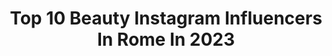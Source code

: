 ---
title: Top 10 Beauty Instagram Influencers In Rome In 2023
description: >-
  Find top beauty Instagram influencers in Rome in 2023. Most popular hashtags: #rome #beauty #roma #love.
platform: Instagram
hits: 130
text_top: Identify the best Instagram profiles on inBeat.
text_bottom: inBeat aggregates 130 Instagram influencers like this in Rome, Italy for you to collaborate.
profiles:
  - username: "myrtamerlino"
    fullname: >-
      Myrta Merlino
    bio: >-
      📺 Autrice e conduttrice de @ariachetirala7 su @la7_tv dal Lun-Ven ore 11:00. 👩‍👦‍👦Orgogliosamente donna e mamma di tre figli. ✍️ dilloamyrta@la7.it
    location: "Italy"
    followers: 43836
    engagement: 449
    commentsToLikes: 0.055243
    id: ck0vzgrt590wm0i19ytqollf1
    verified: false
    hashtags: "#lariachetira, #restiamoinsieme, #photo, #sun"
  - username: "alesperduti"
    fullname: >-
      Alessandro Sperduti
    bio: >-
      Agents: Italia: TNA s.r.l. UK: United Agents LLP
    location: "Italy"
    followers: 14642
    engagement: 886
    commentsToLikes: 0.027961
    id: ck6u5595d7o360j719jwbasst
    verified: false
    hashtags: "#neroameta, #backstage, #nam2, #repost"
  - username: "verdebio"
    fullname: >-
      Verde Bio
    bio: >-
      
    location: "Italy"
    followers: 3
    engagement: 1420000
    commentsToLikes: 0.074590
    id: ck13a7todp1xc0i198fskf9dv
    verified: false
    hashtags: "#makeuppaletteph, #consiglidibellezza, #mulaccosmetics, #beautyblogs"
  - username: "nik_dellamonica"
    fullname: >-
      Nicole Della Monica
    bio: >-
      Olympic figure skater ‘10,’14,’18 @fiammeoromoena 👮🏼‍♀️ @federazione_sport_ghiaccio ⛸️ @nik.lamiavitagreen ♻️ @beatotemilano 🍕
    location: "Italy"
    followers: 22711
    engagement: 259
    commentsToLikes: 0.047035
    id: ck5hotg9vq74h0i11nuegiddk
    verified: true
    hashtags: "#dellamonicaguarise, #smile, #picoftheday, #figureskating"
  - username: "dianadelorenzi"
    fullname: >-
      DIANA DE LORENZI
    bio: >-
      Lifestyle blogger and lover of beauty from🇮🇹Rome Mail to: info@dianadelorenzi.com Working on a new journey: my new home🏠
    location: "Italy"
    followers: 121139
    engagement: 129
    commentsToLikes: 0.074536
    id: ck14hp9unbg0a0i19q379ayh7
    verified: false
    hashtags: "#designinspiration, #designinterior, #italia, #autumnvibes"
  - username: "deniscassani"
    fullname: >-
      D⃘E⃘N⃘I⃘S⃘ C⃘A⃘S⃘S⃘A⃘N⃘I⃘
    bio: >-
      IMMERSUS EMERGO. * Italian bearded 🇮🇹 * Tattoo addicted 😎👊🏻 * Rock’n’roll attitude 🎸🤟🏻 ✉️ deniscassani89@gmail.com @swappiecom 📲⬇️
    location: "Italy"
    followers: 33115
    engagement: 529
    commentsToLikes: 0.176719
    id: ck5zmhlgmml2n0i14ua8dng92
    verified: false
    hashtags: "#fragranze, #volgoroma, #iphone11, #makeup"
  - username: "theladyxoxo"
    fullname: >-
      Eleonora Tani
    bio: >-
      ♡ Beauty & Lifestyle ◈ Rome, IT ✎ theladytv@gmail.com ✮ YouTube link ↓
    location: "Italy"
    followers: 165156
    engagement: 1044
    commentsToLikes: 0.006471
    id: ck8t6wugkey4w0j78sh4maqw4
    verified: false
    hashtags: "#beautyangels, #thebeautyhouseit, #thebeautyhouse, #freshbeauty"
  - username: "gaia_cannavale"
    fullname: >-
      𝑮𝒂𝒊𝒂 𝑪𝒂𝒏𝒏𝒂𝒗𝒂𝒍𝒆 ♡
    bio: >-
      𝑵𝒂𝒑𝒍𝒆𝒔 21📍 𝑵𝒖𝒓𝒔𝒊𝒏𝒈 𝒔𝒕𝒖𝒅𝒆𝒏𝒕 𝒈𝒂𝒊𝒂.𝒄𝒂𝒏𝒏𝒂𝒗𝒂𝒍𝒆@𝒍𝒊𝒃𝒆𝒓𝒐.𝒊𝒕 𝓓𝓐𝓨 01♥️
    location: "Italy"
    followers: 21909
    engagement: 177
    commentsToLikes: 0.028804
    id: ck5hiv9sxfj040i11w47sc7lv
    verified: false
    hashtags: "#styleaddict, #inspiration, #fashioninfluencer, #prettylittleiiinspo"
  - username: "trentinotravel"
    fullname: >-
      TrentinoTravel•AdventureLovers
    bio: >-
      👉Founder/Admin 👤@artur.alla 👉Tag #trentinotravel 🤝 scrivimi in DM
    location: "Italy"
    followers: 75487
    engagement: 260
    commentsToLikes: 0.004351
    id: ck5zmdbnjmd1t0i14lzpvztfn
    verified: false
    hashtags: "#rome, #awesome, #beauty, #florence"
  - username: "fedesphotoos"
    fullname: >-
      👩🏼🇮🇹Ŧє∂єяι¢α🌹🌟
    bio: >-
      ❤ɪᴛᴀʟʏ 🇮🇹 💛Cᴀɴᴏɴ ᴇᴏs 2000ᴅ📸 💙Aʟʟ ᴘʜᴏᴛᴏꜱ ᴡᴇʀᴇ ᴛᴀᴋᴇɴ ʙʏ ᴍᴇ 💚ʟᴏᴠᴇ ᴛʀᴀᴠᴇʟʟɪɴɢ, ɴᴀᴛᴜʀᴇ ᴀɴᴅ ᴀɴɪᴍᴀʟꜱ 💜ꜰᴏʟʟᴏᴡ/Uɴғᴏʟʟᴏᴡ
    location: "Italy"
    followers: 6405
    engagement: 876
    commentsToLikes: 0.018749
    id: ck14jgjkik8a40i191wtcorny
    verified: false
    hashtags: "#photooftheday, #nature, #sky, #amazing"
---
